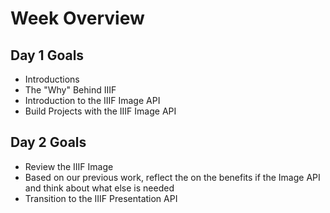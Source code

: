 # Week Overview

## Day 1 Goals

* Introductions
* The "Why" Behind IIIF
* Introduction to the IIIF Image API
* Build Projects with the IIIF Image API

## Day 2 Goals

* Review the IIIF Image 
* Based on our previous work, reflect the on the benefits if the Image API and think about what else is needed
* Transition to the IIIF Presentation API
